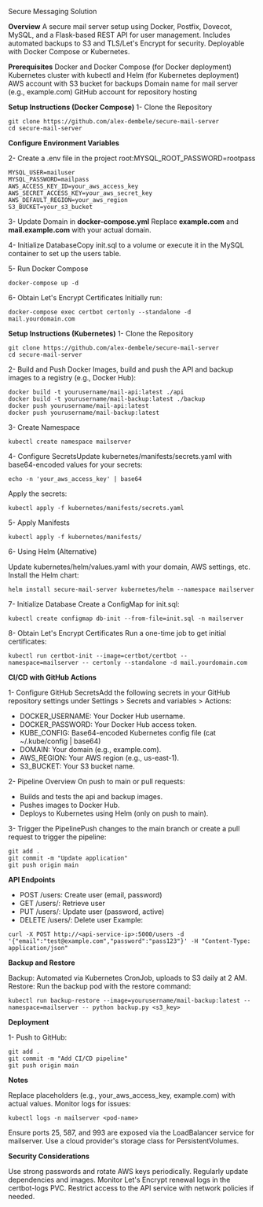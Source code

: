 Secure Messaging Solution

**Overview**
A secure mail server setup using Docker, Postfix, Dovecot, MySQL, and a Flask-based REST API for user management. Includes automated backups to S3 and TLS/Let's Encrypt for security. Deployable with Docker Compose or Kubernetes.

**Prerequisites**
Docker and Docker Compose (for Docker deployment)
Kubernetes cluster with kubectl and Helm (for Kubernetes deployment)
AWS account with S3 bucket for backups
Domain name for mail server (e.g., example.com)
GitHub account for repository hosting

**Setup Instructions (Docker Compose)**
1- Clone the Repository
```
git clone https://github.com/alex-dembele/secure-mail-server
cd secure-mail-server
```

**Configure Environment Variables**

2- Create a .env file in the project root:MYSQL_ROOT_PASSWORD=rootpass
```
MYSQL_USER=mailuser
MYSQL_PASSWORD=mailpass
AWS_ACCESS_KEY_ID=your_aws_access_key
AWS_SECRET_ACCESS_KEY=your_aws_secret_key
AWS_DEFAULT_REGION=your_aws_region
S3_BUCKET=your_s3_bucket
```


3- Update Domain in **docker-compose.yml** Replace **example.com** and **mail.example.com** with your actual domain.

4- Initialize DatabaseCopy init.sql to a volume or execute it in the MySQL container to set up the users table.

5- Run Docker Compose
```
docker-compose up -d
```

6- Obtain Let's Encrypt Certificates Initially run:
```
docker-compose exec certbot certonly --standalone -d mail.yourdomain.com
```


**Setup Instructions (Kubernetes)**
1- Clone the Repository
```
git clone https://github.com/alex-dembele/secure-mail-server
cd secure-mail-server
```

2- Build and Push Docker Images, build and push the API and backup images to a registry (e.g., Docker Hub):
```
docker build -t yourusername/mail-api:latest ./api
docker build -t yourusername/mail-backup:latest ./backup
docker push yourusername/mail-api:latest
docker push yourusername/mail-backup:latest
```

3- Create Namespace
```
kubectl create namespace mailserver
```

4- Configure SecretsUpdate kubernetes/manifests/secrets.yaml with base64-encoded values for your secrets:
```
echo -n 'your_aws_access_key' | base64
```

Apply the secrets:
```
kubectl apply -f kubernetes/manifests/secrets.yaml
```

5- Apply Manifests
```
kubectl apply -f kubernetes/manifests/
```

6- Using Helm (Alternative)

Update kubernetes/helm/values.yaml with your domain, AWS settings, etc.
Install the Helm chart:
```
helm install secure-mail-server kubernetes/helm --namespace mailserver
```

7- Initialize Database Create a ConfigMap for init.sql:
```
kubectl create configmap db-init --from-file=init.sql -n mailserver
```

8- Obtain Let's Encrypt Certificates Run a one-time job to get initial certificates:
```
kubectl run certbot-init --image=certbot/certbot --namespace=mailserver -- certonly --standalone -d mail.yourdomain.com
```


**CI/CD with GitHub Actions**

1- Configure GitHub SecretsAdd the following secrets in your GitHub repository settings under Settings > Secrets and variables > Actions:

- DOCKER_USERNAME: Your Docker Hub username.
- DOCKER_PASSWORD: Your Docker Hub access token.
- KUBE_CONFIG: Base64-encoded Kubernetes config file (cat ~/.kube/config | base64)
- DOMAIN: Your domain (e.g., example.com).
- AWS_REGION: Your AWS region (e.g., us-east-1).
- S3_BUCKET: Your S3 bucket name.

2- Pipeline Overview
On push to main or pull requests:
- Builds and tests the api and backup images.
- Pushes images to Docker Hub.
- Deploys to Kubernetes using Helm (only on push to main).

3- Trigger the PipelinePush changes to the main branch or create a pull request to trigger the pipeline:
```
git add .
git commit -m "Update application"
git push origin main
```

**API Endpoints**

- POST /users: Create user (email, password)
- GET /users/<email>: Retrieve user
- PUT /users/<email>: Update user (password, active)
- DELETE /users/<email>: Delete user Example:
```
curl -X POST http://<api-service-ip>:5000/users -d '{"email":"test@example.com","password":"pass123"}' -H "Content-Type: application/json"
```

**Backup and Restore**

Backup: Automated via Kubernetes CronJob, uploads to S3 daily at 2 AM.
Restore: Run the backup pod with the restore command:
```
kubectl run backup-restore --image=yourusername/mail-backup:latest --namespace=mailserver -- python backup.py <s3_key>
```

**Deployment**

1- Push to GitHub:
```
git add .
git commit -m "Add CI/CD pipeline"
git push origin main
```


**Notes**

Replace placeholders (e.g., your_aws_access_key, example.com) with actual values.
Monitor logs for issues:
```
kubectl logs -n mailserver <pod-name>
```
Ensure ports 25, 587, and 993 are exposed via the LoadBalancer service for mailserver.
Use a cloud provider's storage class for PersistentVolumes.


**Security Considerations**

Use strong passwords and rotate AWS keys periodically.
Regularly update dependencies and images.
Monitor Let's Encrypt renewal logs in the certbot-logs PVC.
Restrict access to the API service with network policies if needed.